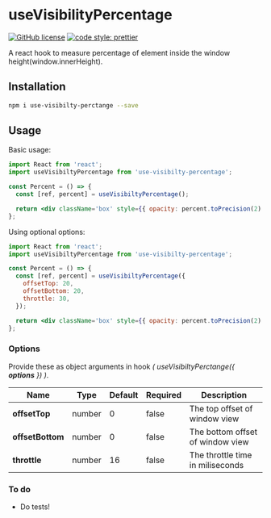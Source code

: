 # useVisibilityPercentage

[![GitHub license](https://img.shields.io/github/license/fkrasnowski/useVisibilityPercentage)](https://github.com/fkrasnowski/useVisibilityPercentage/blob/master/LICENSE)
[![code style: prettier](https://img.shields.io/badge/code_style-prettier-ff69b4.svg)](https://github.com/prettier/prettier)

A react hook to measure percentage of element inside the window height(window.innerHeight).

## Installation

```sh
npm i use-visibilty-perctange --save
```

## Usage

Basic usage:

```jsx
import React from 'react';
import useVisibiltyPercentage from 'use-visibilty-percentage';

const Percent = () => {
  const [ref, percent] = useVisibiltyPercentage();

  return <div className='box' style={{ opacity: percent.toPrecision(2) }} />;
};
```

Using optional options:

```jsx
import React from 'react';
import useVisibiltyPercentage from 'use-visibilty-percentage';

const Percent = () => {
  const [ref, percent] = useVisibiltyPercentage({
    offsetTop: 20,
    offsetBottom: 20,
    throttle: 30,
  });

  return <div className='box' style={{ opacity: percent.toPrecision(2) }} />;
};
```

### Options

Provide these as object arguments in hook _( useVisibiltyPerctange({ **options** }) )_.

| Name             | Type   | Default | Required | Description                      |
| ---------------- | ------ | ------- | -------- | -------------------------------- |
| **offsetTop**    | number | 0       | false    | The top offset of window view    |
| **offsetBottom** | number | 0       | false    | The bottom offset of window view |
| **throttle**     | number | 16      | false    | The throttle time in miliseconds |

### To do

- Do tests!
